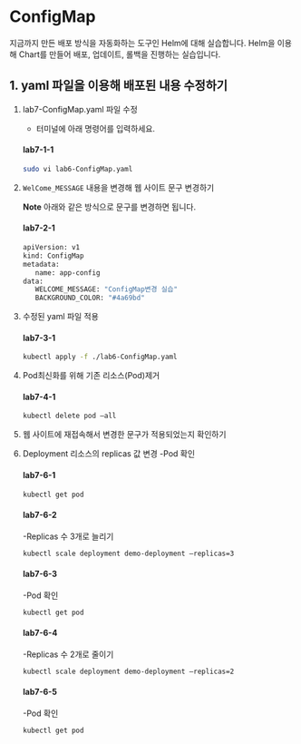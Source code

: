 # ConfigMap 

지금까지 만든 배포 방식을 자동화하는 도구인 Helm에 대해 실습합니다. Helm을 이용해 Chart를 만들어 배포, 업데이트, 롤백을 진행하는 실습입니다.


## 1. yaml 파일을 이용해 배포된 내용 수정하기

1. lab7-ConfigMap.yaml 파일 수정
   - 터미널에 아래 명령어를 입력하세요.
   #### **lab7-1-1**
   ```bash
   sudo vi lab6-ConfigMap.yaml
   ```

2. `WelCome_MESSAGE` 내용을 변경해 웹 사이트 문구 변경하기

   **Note** 아래와 같은 방식으로 문구를 변경하면 됩니다.
   #### **lab7-2-1**
   ```bash
   apiVersion: v1
   kind: ConfigMap
   metadata:
      name: app-config
   data:
      WELCOME_MESSAGE: "ConfigMap변경 실습"
      BACKGROUND_COLOR: "#4a69bd"
   ```

3. 수정된 yaml 파일 적용
   #### **lab7-3-1**
   ```bash
   kubectl apply -f ./lab6-ConfigMap.yaml
   ```

4. Pod최신화를 위해 기존 리소스(Pod)제거
   #### **lab7-4-1**
   ```bash
   kubectl delete pod —all
   ```

5. 웹 사이트에 재접속해서 변경한 문구가 적용되었는지 확인하기

6. Deployment 리소스의 replicas 값 변경
   -Pod 확인
   #### **lab7-6-1**
   ```bash
   kubectl get pod
   ```
   #### **lab7-6-2**
   -Replicas 수 3개로 늘리기
   ```bash
   kubectl scale deployment demo-deployment –replicas=3
   ```
   #### **lab7-6-3**
   -Pod 확인
   ```bash
   kubectl get pod
   ```
   #### **lab7-6-4**
   -Replicas 수 2개로 줄이기
   ```bash
   kubectl scale deployment demo-deployment –replicas=2
   ```
   #### **lab7-6-5**
   -Pod 확인
   ```bash
   kubectl get pod
   ```
